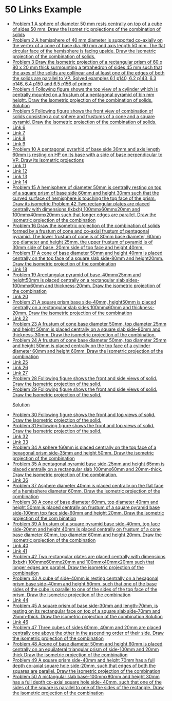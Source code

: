 <!DOCTYPE html>
<html lang="en">
<head>
<meta charset="UTF-8">
<meta name="viewport" content="width=device-width, initial-scale=1.0">
<title>50 Links Example</title>
</head>
<body>

<h1>50 Links Example</h1>

<ul>
  <!-- Generate 50 links using a loop -->
  <!-- Replace "#" with actual URLs as needed -->
  <!-- Replace "Link X" with meaningful link text -->
  <!-- Example: <li><a href="https://example.com/page1">Link 1</a></li> -->
  <!-- Adjust href and link text for each link -->
  <!-- You can use a script or server-side language for dynamic generation -->
  <li><a href="https://drive.google.com/file/d/1cRzJjJjKQykBkCxLPTx5u6ip5utz-Mtg/view?usp=drive_link">Problem 1 A sphere of diameter 50 mm rests centrally on top of a cube of sides 50 mm. Draw the Isomet ric projections of the combination of solids</a></li>
  <li><a href="#">Problem 2 A hemisphere of 40 mm diameter is supported co-axially on the vertex of a cone of base dia. 60 mm and axis length 50 mm. The flat circular face of the hemisphere is facing upside. Draw the isometric projection of the combination of solids.</a></li>
  <li><a href="#">Problem 3 Draw the Isometric projection of a rectangular prism of 60 x 80 x 20 mm thick surmounting a tetrahedron of sides 45 mm such that the axes of the solids are collinear and at least one of the edges of both the solids are parallel to VP. Solved examples 6.1 p140, 6.2 p143, 6.3 p146, 6.4 p150 and 6.5 p156 of primer</a></li>
  <li><a href="#">Problem 4 Following figure shows the top view of a cylinder which is centrally mounted on a frustum of a pentagonal pyramid of bin mm height. Draw the Isometric projection of the combination of solids. Solution</a></li>
  <li><a href="#">Problem 5 Following figure shows the front view of combination of solids consisting a cut sphere and frustums of a cone and a square pyramid. Draw the Isometric projection of the combination of solids.</a></li>
  <li><a href="#">Link 6</a></li>
  <li><a href="#">Link 7</a></li>
  <li><a href="#">Link 8</a></li>
  <li><a href="#">Link 9</a></li>
  <li><a href="#">Problem 10 A pentagonal pyrarhid of base side 30mm and axis length 60mm is resting on HP on its base with a side of base perpendicular to VP. Draw its isometric projections</a></li>
  <li><a href="#">Link 11</a></li>
  <li><a href="#">Link 12</a></li>
  <li><a href="#">Link 13</a></li>
  <li><a href="#">Link 14</a></li>
  <li><a href="#">Problem 15 A hemisphere of diameter 50mm is centrally resting on top of a square prism of base side 60mm and height 30mm such that the curved surface of hemisphere is touching the top face of the prism. Draw its isometric Problem 42 Two rectangular plates are placed centrally with dimensions (lxbxh) 100mmx60mmx20mm and 100mmx40mmx20mm such that longer edges are parallel. Draw the isometric projection of the combination
</a></li>
  <li><a href="#">Problem 16 Draw the isometric projection of the combination of solids formed by a frustum of cone and co-axial frustum of pentagonal pyramid. The lower frustum of cone is of 80mm base diameter, 60mm top diameter and height 25mm, the upper frustum of pyramid is of 30mm side of base, 20mm side of top face and height 40mm.</a></li>
  <li><a href="#">Problem 17 A cone of base diameter 50mm and height 40mm is placed centrally on the top face of a square slab side-80mm and height20mm. Draw the isometric projection of the combination</a></li>
  <li><a href="#">Link 18</a></li>
  <li><a href="#">Problem 19 Arectangular pyramid of base-40mmx25mm and height50mm is placed centrally on a rectangular slab sides-100mmx60mm and thickness-20mm. Draw the isometric projection of the combination</a></li>
  <li><a href="#">Link 20</a></li>
  <li><a href="#">Problem 21 A square prism base side-40mm, height50mm is placed centrally on a rectangular slab sides 100mmx60mm and thickness-20mm. Draw the isometric projection of the combination</a></li>
  <li><a href="#">Link 22</a></li>
  <li><a href="#">Problem 23 A frustum of cone base diameter 50mm, top diameter 25mm and height 50mm is placed centrally on a square slab side-80mm and thickness-30mm. Draw the isometric projection of the combination.</a></li>
  <li><a href="#">Problem 24 A frustum of cone base diameter 50mm, top diameter 25mm and height 50mm is placed centrally on the top face of a cylinder diameter 60mm and height 60mm. Draw the isometric projection of the combination</a></li>
  <li><a href="#">Link 25</a></li>
  <li><a href="#">Link 26</a></li>
  <li><a href="#">Link 27</a></li>
  <li><a href="#">Problem 28 Following figure shows the front and side views of solid. Draw the Isometric projection of the solid.</a></li>
  <li><a href="#">Problem 29 Following figure shows the front and side views of solid. Draw the Isometric projection of the solid.

Solution</a></li>
  <li><a href="#">Problem 30 Following figure shows the front and top views of solid. Draw the Isometric projection of the solid.</a></li>
  <li><a href="#">Problem 31 Following figure shows the front and top views of solid. Draw the Isometric projection of the solid.</a></li>
  <li><a href="#">Link 32</a></li>
  <li><a href="#">Link 33</a></li>
  <li><a href="#">Problem 34 A sphere f60mm is placed centrally on the top face of a hexagonal prism side-35mm and height 50mm. Draw the isometric projection of the combination</a></li>
  <li><a href="#">Problem 35 A pentagonal pyramid base side-25mm and height 65mm is placed centrally on a rectangular slab 100mmx60mm and 20mm-thick. Draw the isometric projection of the combination.</a></li>
  <li><a href="#">Link 36</a></li>
  <li><a href="#">Problem 37 Asphere diameter 40mm is placed centrally on the flat face of a hemisphere diameter 60mm. Draw the isometric projection of the combination</a></li>
  <li><a href="#">Problem 38 A cone of base diameter 60mm, top diameter 40mm and height 50mm is placed centrally on frustum of a square pyramid base side-100mm top face side-60mm and height 20mm. Draw the isometric projection of the com bination </a></li>
  <li><a href="#">Problem 39 A frustum of a square pyramid base side-40mm, top face side-20mm and height 40mm is placed centrally on frustum of a cone base diameter 80mm, top diameter 60mm and height 20mm. Draw the isometric projection of the combination</a></li>
  <li><a href="#">Link 40</a></li>
  <li><a href="#">Link 41</a></li>
  <li><a href="#"> Problem 42 Two rectangular plates are placed centrally with dimensions (lxbxh) 100mmx60mmx20mm and 100mmx40mmx20mm such that longer edges are parallel. Draw the isometric projection of the combination</a></li>
  <li><a href="#">Problem 43 A cube of side-40mm is resting centrally on a hexagonal prism base side-40mm and height 50mm, such that one of the base sides of the cube is parallel to one of the sides of the top face of the prism. Draw the isometric projection of the combination</a></li>
  <li><a href="#">Link 44</a></li>
  <li><a href="#">Problem 45 A square prism of base side-30mm and length-70mm, is resting on its rectangular face on top of a square slab side-70mm and 25mm-thick. Draw the isometric projection of the combination Solution</a></li>
  <li><a href="#">Link 46</a></li>
  <li><a href="#">Problem 47 Three cubes of sides 60mm, 40mm and 20mm are placed centrally one above the other in the ascending order of their side. Draw the isometric projection of the combination</a></li>
  <li><a href="#">Problem 48 Acone of base diameter 50mm and height 60mm is placed centrally on an equilateral triangular prism of side-100mm and 20mm thick Draw the isometric projection of the combination</a></li>
  <li><a href="#">Problem 49 A square prism side-40mm and height 70mm has a full depth co-axial square hole side-20mm, such that edges of both the squares are parallel. Draw the isometric projection of the combination</a></li>
  <li><a href="#">Problem 50 A nictangular slab base-100mmx80mm and height 30mm has a full depth co-axial square hole side- 40mm, such that one of the sides of the square is parallel to one of the sides of the rectangle. Draw the isometric projection of the combination</a></li>
</ul>

</body>
</html>
